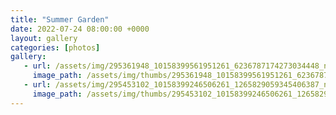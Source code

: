 ```yaml
---
title: "Summer Garden"
date: 2022-07-24 08:00:00 +0000
layout: gallery
categories: [photos]
gallery:
   - url: /assets/img/295361948_10158399561951261_6236787174273034448_n_10158399561956261.jpg
     image_path: /assets/img/thumbs/295361948_10158399561951261_6236787174273034448_n_10158399561956261.png
   - url: /assets/img/295453102_10158399246506261_1265829059345406387_n_10158399246511261.jpg
     image_path: /assets/img/thumbs/295453102_10158399246506261_1265829059345406387_n_10158399246511261.png
---
```


